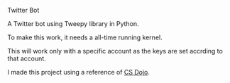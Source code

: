 Twitter Bot

A Twitter bot using Tweepy library in Python.

To make this work, it needs a all-time running kernel.

This will work only with a specific account as the keys are set accrding to that account.

I made this project using a reference of [CS Dojo](https://www.youtube.com/watch?v=W0wWwglE1Vc/).
